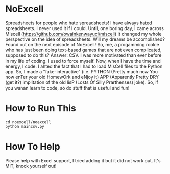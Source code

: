 # NoExcell
Spreadsheets for people who hate spreadsheets!
I have always hated spreadsheets. I never used it if I could. Until, one boring day, I came across Miscell (https://github.com/owainkenwayucl/miscell)
It changed my whole perspective on the idea of spreadsheets. Will my dreams be accomplished? Found out on the next episode of NoExcell!
So, me, a progamming rookie who has just been doing text-based games that are not even complicated, supposed to do this? Answer: CSV. I was more motivated than ever before in my life of coding. I used to force myself. Now, when I have the time and energy, I code.
I ahted the fact that I had to load MisCell files to the Python app. So, I made a "fake-interactive" (i.e. PYTHON (Pretty much now You now enTer your old HomewOrk and eNjoy it) APP (Apparently Pretty DRY (get it?) implitation of the old lisP (Losts Of Silly Prarthenses) joke). So, if you wanan learn to code, so do stuff that is useful and fun!

# How to Run This
    cd noexcell/noexcell
    python maincsv.py
  
# How To Help
Please help with Excel support, I tried adding it but it did not work out. It's MIT, knock yourself out!
